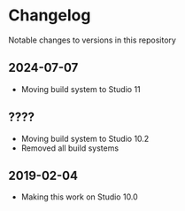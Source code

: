 # Changelog
Notable changes to versions in this repository

## 2024-07-07
- Moving build system to Studio 11

## ????
- Moving build system to Studio 10.2
- Removed all build systems

## 2019-02-04
- Making this work on Studio 10.0
